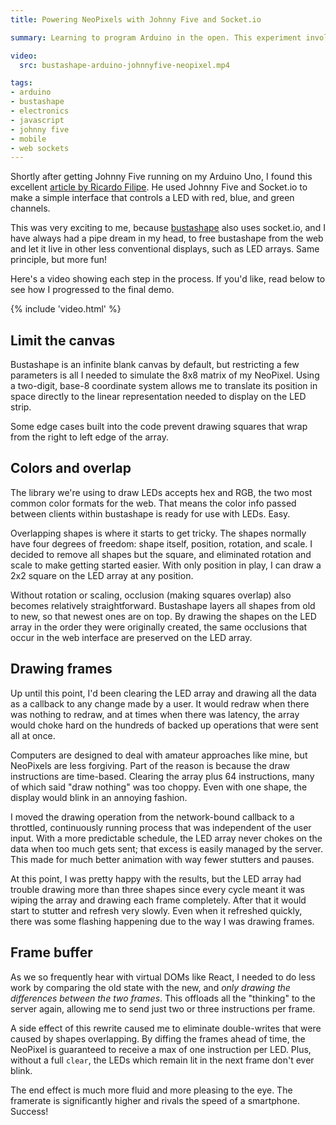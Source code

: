 ```yaml
---
title: Powering NeoPixels with Johnny Five and Socket.io

summary: Learning to program Arduino in the open. This experiment involved the Johnny Five platform and Socket.io, allowing me to power an Adafruit NeoPixel from my pet project bustashape.

video:
  src: bustashape-arduino-johnnyfive-neopixel.mp4

tags:
- arduino
- bustashape
- electronics
- javascript
- johnny five
- mobile
- web sockets
---
```


Shortly after getting Johnny Five running on my Arduino Uno, I found this excellent [article by Ricardo Filipe](http://blog.ricardofilipe.com/post/getting-started-arduino-johhny-five). He used Johnny Five and Socket.io to make a simple interface that controls a LED with red, blue, and green channels.

This was very exciting to me, because [bustashape](https://bustashape.com) also uses socket.io, and I have always had a pipe dream in my head, to free bustashape from the web and let it live in other less conventional displays, such as LED arrays. Same principle, but more fun!

Here's a video showing each step in the process. If you'd like, read below to see how I progressed to the final demo.

{% include 'video.html' %}

## Limit the canvas

Bustashape is an infinite blank canvas by default, but restricting a few parameters is all I needed to simulate the 8x8 matrix of my NeoPixel. Using a two-digit, base-8 coordinate system allows me to translate its position in space directly to the linear representation needed to display on the LED strip.

Some edge cases built into the code prevent drawing squares that wrap from the right to left edge of the array.

## Colors and overlap

The library we're using to draw LEDs accepts hex and RGB, the two most common color formats for the web. That means the color info passed between clients within bustashape is ready for use with LEDs. Easy.

Overlapping shapes is where it starts to get tricky. The shapes normally have four degrees of freedom: shape itself, position, rotation, and scale. I decided to remove all shapes but the square, and eliminated rotation and scale to make getting started easier. With only position in play, I can draw a 2x2 square on the LED array at any position.

Without rotation or scaling, occlusion (making squares overlap) also becomes relatively straightforward. Bustashape layers all shapes from old to new, so that newest ones are on top. By drawing the shapes on the LED array in the order they were originally created, the same occlusions that occur in the web interface are preserved on the LED array.

## Drawing frames

Up until this point, I'd been clearing the LED array and drawing all the data as a callback to any change made by a user. It would redraw when there was nothing to redraw, and at times when there was latency, the array would choke hard on the hundreds of backed up operations that were sent all at once.

Computers are designed to deal with amateur approaches like mine, but NeoPixels are less forgiving. Part of the reason is because the draw instructions are time-based. Clearing the array plus 64 instructions, many of which said "draw nothing" was too choppy. Even with one shape, the display would blink in an annoying fashion.

I moved the drawing operation from the network-bound callback to a throttled, continuously running process that was independent of the user input. With a more predictable schedule, the LED array never chokes on the data when too much gets sent; that excess is easily managed by the server. This made for much better animation with way fewer stutters and pauses.

At this point, I was pretty happy with the results, but the LED array had trouble drawing more than three shapes since every cycle meant it was wiping the array and drawing each frame completely. After that it would start to stutter and refresh very slowly. Even when it refreshed quickly, there was some flashing happening due to the way I was drawing frames.

## Frame buffer

As we so frequently hear with virtual DOMs like React, I needed to do less work by comparing the old state with the new, and _only drawing the differences between the two frames_. This offloads all the "thinking" to the server again, allowing me to send just two or three instructions per frame.

A side effect of this rewrite caused me to eliminate double-writes that were caused by shapes overlapping. By diffing the frames ahead of time, the NeoPixel is guaranteed to receive a max of one instruction per LED. Plus, without a full `clear`, the LEDs which remain lit in the next frame don't ever blink.

The end effect is much more fluid and more pleasing to the eye. The framerate is significantly higher and rivals the speed of a smartphone. Success!
